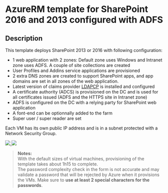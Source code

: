 # AzureRM template for SharePoint 2016 and 2013 configured with ADFS

## Description

This template deploys SharePoint 2013 or 2016 with following configuration:

* 1 web application with 2 zones: Default zone uses Windows and Intranet zone uses ADFS. A couple of site collections are created
* User Profiles and Addins service applications are provisioned
* 2 extra DNS zones are created to support SharePoint apps, and app domains are set in all zones of the web application.
* Latest version of claims provider [LDAPCP](https://ldapcp.com/) is installed and configured
* A certificate authority (ADCS) is provisioned on the DC and is used for all certificates issued (ADFS and the HTTPS site in Intranet zone)
* ADFS is configured on the DC with a relying party for SharePoint web application
* A font-end can be optionnally added to the farm
* Super user / super reader are set

Each VM has its own public IP address and is in a subnet protected with a Network Security Group.

<a href="https://portal.azure.com/#create/Microsoft.Template/uri/https%3A%2F%2Fraw.githubusercontent.com%2FYvand%2FAzureRM-Templates%2Fmaster%2FSharePoint%2FSharePoint-ADFS%2Fazuredeploy.json" target="_blank">
    <img src="http://azuredeploy.net/deploybutton.png"/>
</a>
<a href="http://armviz.io/#/?load=https%3A%2F%2Fraw.githubusercontent.com%2FYvand%2FAzureRM-Templates%2Fmaster%2FSharePoint%2FSharePoint-ADFS%2Fazuredeploy.json" target="_blank">
    <img src="http://armviz.io/visualizebutton.png"/>
</a>

> **Notes:**  
> With the default sizes of virtual machines, provisioning of the template takes about 1h15 to complete.  
> The password complexity check in the form is not accurate and may validate a password that will be rejected by Azure when it provisions the VMs. Make sure to **use at least 2 special characters for the passwords**.
